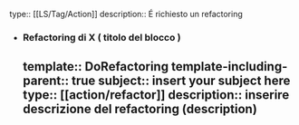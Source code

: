 type:: [[LS/Tag/Action]]
description:: É richiesto un refactoring

- ### Refactoring di X ( titolo del blocco )
  template:: DoRefactoring
  template-including-parent:: true
  subject:: insert your subject here
  type:: [[action/refactor]]
  description:: inserire descrizione del refactoring (description)
	-